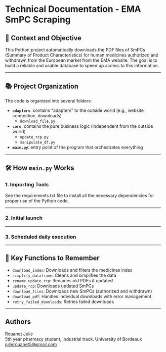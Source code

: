 # Technical Documentation - EMA SmPC Scraping

## 📰 **Context and Objective**

This Python project automatically downloads the PDF files of SmPCs (Summary of Product Characteristics) for human medicines authorized and withdrawn from the European market from the EMA website. 
The goal is to build a reliable and usable database to speed up access to this information.

---

## 📚 **Project Organization**

The code is organized into several folders:

- **`adapters`**: contains "adapters" to the outside world (e.g., website connection, downloads)
    - `download_file.py`
- **`core`**: contains the pure business logic (independent from the outside world)
    - `update_rcp.py`
    - `manipulate_df.py`
- **`main.py`**: entry point of the program that orchestrates everything

---

## 🛠️ **How `main.py` Works**

### 1. **Importing Tools**
See the requirements.txt file to install all the necessary dependencies for proper use of the Python code.

---

### 2. Initial launch 


--- 

### 3. Scheduled daily execution 



---


## 🔧 **Key Functions to Remember**

- `download_index`: Downloads and filters the medicines index
- `simplify_dataframe`: Cleans and simplifies the data
- `rename_update_rcp`: Renames old PDFs if updated
- `update_rcp`: Downloads updated SmPCs
- `download_files`: Downloads new SmPCs (authorized and withdrawn)
- `download_pdf`: Handles individual downloads with error management
- `retry_failed_downloads`: Retries failed downloads

---

## **Authors**

Rouanet Julie  
5th year pharmacy student, industrial track, University of Bordeaux  
julierouanet5@gmail.com